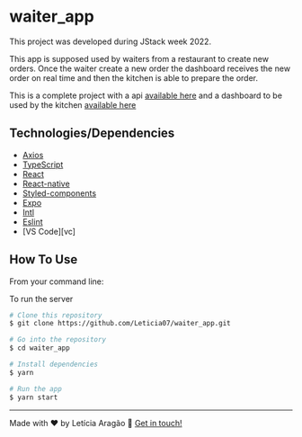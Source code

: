 # waiter_app
This project was developed during JStack week 2022.

This app is supposed used by waiters from a restaurant to create new orders. Once the waiter create a new order the dashboard receives the new order on real time and then the kitchen is able to prepare the order.

This is a complete project with a api [available here](https://github.com/Leticia07/waiter_app_api) and a dashboard to be used by the kitchen [available here](https://github.com/Leticia07/waiter_app_fe)

## Technologies/Dependencies
- [Axios](https://github.com/axios/axios)
- [TypeScript](https://www.typescriptlang.org/)
- [React](https://reactjs.org/)
- [React-native](https://reactnative.dev/)
- [Styled-components](https://styled-components.com/)
- [Expo](https://expo.dev/)
- [Intl](https://www.npmjs.com/package/intl)
- [Eslint](https://eslint.org/)
- [VS Code][vc]

## How To Use

From your command line:

To run the server

```bash
# Clone this repository
$ git clone https://github.com/Leticia07/waiter_app.git

# Go into the repository
$ cd waiter_app

# Install dependencies
$ yarn

# Run the app
$ yarn start
```

---
Made with ♥ by Letícia Aragão :wave: [Get in touch!](https://www.linkedin.com/in/leticiaaragao/)
